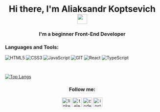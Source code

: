 <h1 align="center">Hi there, I'm Aliaksandr Koptsevich
<img src="https://github.com/blackcater/blackcater/raw/main/images/Hi.gif" height="32"/></h1>
<h3 align="center">I'm a beginner Front-End Developer</h3>

### Languages and Tools:

![HTML5](https://img.shields.io/badge/-HTML5-000?&logo=HTML5)
![CSS3](https://img.shields.io/badge/-CSS3-000?&logo=CSS3)
![JavaScript](https://img.shields.io/badge/-JavaScript-000?&logo=JavaScript)
![GIT](https://img.shields.io/badge/-GIT-000?&logo=GIT)
![React](https://img.shields.io/badge/-React-000?&logo=React)
![TypeScript](https://img.shields.io/badge/-React-000?&logo=TypeScript)
<!--![WEBPACK](https://img.shields.io/badge/-WEBPACK-000?&logo=WEBPACK)
 ![Node.js](https://img.shields.io/badge/-Node.js-000?&logo=node.js)
![Express.js](https://img.shields.io/badge/-Express-000?logo=express) -->
<br />

[![Top Langs](https://github-readme-stats.vercel.app/api/top-langs/?username=VeryStone69&layout=compact)](https://github.com/VeryStone69/github-readme-stats)

<h3 align="center">Follow me:</h3>
<div align="center">
  <a href="https://www.linkedin.com/in/alexunder-koptsevich"><img src='https://cdn.jsdelivr.net/npm/simple-icons@3.0.1/icons/linkedin.svg' alt='linkedin' height='30'></a>
  <a href="https://t.me/verystone"><img src='https://cdn.jsdelivr.net/npm/simple-icons@3.0.1/icons/telegram.svg' alt='telegram' height='30'></a>
  <a href="https://www.codewars.com/users/verystone69"><img src='https://cdn.jsdelivr.net/npm/simple-icons@3.0.1/icons/codewars.svg' alt='codewars' height='30'></a>
  <a href="https://instagram.com/verystone69?igshid=YmMyMTA2M2Y="><img src='https://cdn.jsdelivr.net/npm/simple-icons@3.0.1/icons/instagram.svg' alt='instagram' height='30'></a>
</div>

<!--
**VeryStone69/VeryStone69** is a ✨ _special_ ✨ repository because its `README.md` (this file) appears on your GitHub profile.

Here are some ideas to get you started:

- 🔭 I’m currently working on ...
- 🌱 I’m currently learning ...
- 👯 I’m looking to collaborate on ...
- 🤔 I’m looking for help with ...
- 💬 Ask me about ...
- 📫 How to reach me: ...
- 😄 Pronouns: ...
- ⚡ Fun fact: ...
-->
